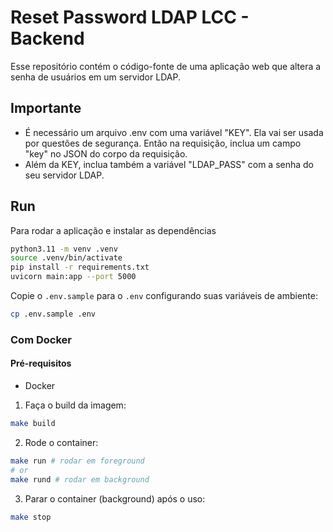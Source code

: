 # Reset Password LDAP LCC - Backend

Esse repositório contém o código-fonte de uma aplicação web que altera a senha de usuários em um servidor LDAP.

## Importante

- É necessário um arquivo .env com uma variável "KEY". Ela vai ser usada por questões de segurança. Então na requisição, inclua um campo "key" no JSON do corpo da requisição.
- Além da KEY, inclua também a variável "LDAP_PASS" com a senha do seu servidor LDAP.

## Run

Para rodar a aplicação e instalar as dependências

```sh
python3.11 -m venv .venv
source .venv/bin/activate
pip install -r requirements.txt
uvicorn main:app --port 5000
```

Copie o `.env.sample` para o `.env` configurando suas variáveis de ambiente:

```sh
cp .env.sample .env
```

### Com Docker

#### Pré-requisitos

- Docker

1. Faça o build da imagem:

```sh
make build
```

2. Rode o container:

```sh
make run # rodar em foreground
# or
make rund # rodar em background
```

3. Parar o container (background) após o uso:

```sh
make stop
```

